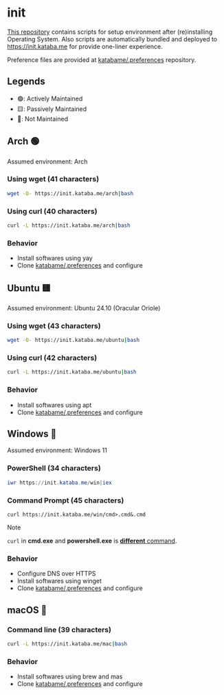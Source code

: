 # init

[This repository](https://github.com/katabame/init/) contains scripts for setup environment after (re)installing Operating System.
Also scripts are automatically bundled and deployed to <https://init.kataba.me> for provide one-liner experience.

Preference files are provided at [katabame/.preferences](https://github.com/katabame/.preferences) repository.

## Legends
* 🟢: Actively Maintained
* 🟨: Passively Maintained
* 🔺: Not Maintained

## Arch 🟢

Assumed environment: Arch

### Using wget (41 characters)
```bash
wget -O- https://init.kataba.me/arch|bash
```

### Using curl (40 characters)
```bash
curl -L https://init.kataba.me/arch|bash
```

### Behavior
* Install softwares using yay
* Clone [katabame/.preferences](https://github.com/katabame/.preferences) and configure

## Ubuntu 🟨

Assumed environment: Ubuntu 24.10 (Oracular Oriole)

### Using wget (43 characters)
```bash
wget -O- https://init.kataba.me/ubuntu|bash
```

### Using curl (42 characters)
```bash
curl -L https://init.kataba.me/ubuntu|bash
```

### Behavior
* Install softwares using apt
* Clone [katabame/.preferences](https://github.com/katabame/.preferences) and configure


## Windows 🔺

Assumed environment: Windows 11

### PowerShell (34 characters)

```powershell
iwr https://init.kataba.me/win|iex
```

### Command Prompt (45 characters)

```batchfile
curl https://init.kataba.me/win/cmd>.cmd&.cmd
```

> [!Note]
> `curl` in **cmd.exe** and **powershell.exe** is [**different** command](https://curl.se/windows/microsoft.html).

### Behavior

* Configure DNS over HTTPS
* Install softwares using winget
* Clone [katabame/.preferences](https://github.com/katabame/.preferences) and configure


## macOS 🔺

### Command line (39 characters)
```bash
curl -L https://init.kataba.me/mac|bash
```

### Behavior
* Install softwares using brew and mas
* Clone [katabame/.preferences](https://github.com/katabame/.preferences) and configure

